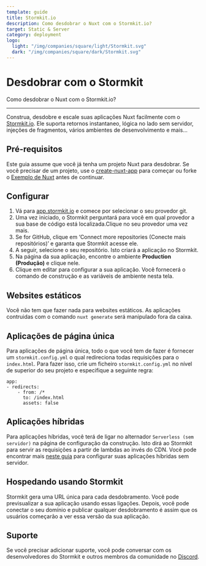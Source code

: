 ```yaml
---
template: guide
title: Stormkit.io
description: Como desdobrar o Nuxt com o Stormkit.io?
target: Static & Server
category: deployment
logo:
  light: "/img/companies/square/light/Stormkit.svg"
  dark: "/img/companies/square/dark/Stormkit.svg"
---
```

# Desdobrar com o Stormkit

Como desdobrar o Nuxt com o Stormkit.io?

---

Construa, desdobre e escale suas aplicações Nuxt facilmente com o [Stormkit.io](https://www.stormkit.io). Ele suporta retornos instantaneo, lógica no lado sem servidor, injeções de fragmentos, vários ambientes de desenvolvimento e mais...

## Pré-requisitos

Este guia assume que você já tenha um projeto Nuxt para desdobrar. Se você precisar de um projeto, use o [create-nuxt-app](https://github.com/nuxt/create-nuxt-app) para começar ou forke o [Exemplo de Nuxt](https://github.com/stormkit-dev/hackernews-nuxt) antes de continuar.

## Configurar

1. Vá para [app.stormkit.io](https://app.stormkit.io) e comece por selecionar o seu provedor git.
2. Uma vez iniciado, o Stormkit perguntará para você em qual provedor a sua base de código está localizada.Clique no seu provedor uma vez mais.
3. Se for GitHub, clique em ‘Connect more repositories (Conecte mais repositórios)’ e garanta que Stormkit acesse ele.
4. A seguir, selecione o seu repositório. Isto criará a aplicação no Stormkit.
5. Na página da sua aplicação, encontre o ambiente **Production (Produção)** e clique nele.
6. Clique em editar para configurar a sua aplicação. Você fornecerá o comando de construção e as variáveis de ambiente nesta tela.

## Websites estáticos

Você não tem que fazer nada para websites estáticos. As aplicações contruidas com o comando `nuxt generate` será manipulado fora da caixa.

## Aplicações de página única

Para aplicações de página única, todo o que você tem de fazer é fornecer um `stormkit.config.yml` o qual redireciona todas requisições para o `index.html`. Para fazer isso, crie um ficheiro `stormkit.config.yml` no nível de superior do seu projeto e especifique a seguinte regra:

```
app:
- redirects:
    - from: /*
      to: /index.html
      assets: false
```

## Aplicações híbridas

Para aplicações híbridas, você terá de ligar no alternador `Serverless (sem servidor)` na página de configuração da construção. Isto dirá ao Stormkit para servir as requisições a partir de lambdas ao invés do CDN. Você pode encontrar mais [neste guia](https://www.stormkit.io/docs/deployments/configuration/nuxt#hybrid) para configurar suas aplicações híbridas sem servidor.

## Hospedando usando Stormkit

Stormkit gera uma URL única para cada desdobramento. Você pode previsualizar a sua aplicação usando essas ligações. Depois, você pode conectar o seu domínio e publicar qualquer desdobramento é assim que os usuários começarão a ver essa versão da sua aplicação.

## Suporte

Se você precisar adicionar suporte, você pode conversar com os desenvolvedores do Stormkit e outros membros da comunidade no [Discord](https://discord.gg/6yQWhyY).

